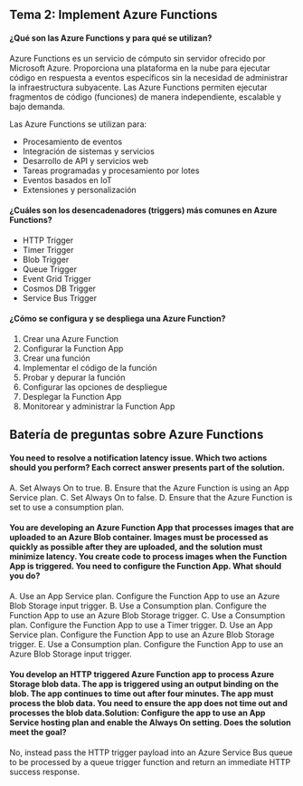 ## Tema 2: Implement Azure Functions

#### ¿Qué son las Azure Functions y para qué se utilizan?

Azure Functions es un servicio de cómputo sin servidor ofrecido por Microsoft Azure. Proporciona una plataforma en la nube para ejecutar código en respuesta a eventos específicos sin la necesidad de administrar la infraestructura subyacente. Las Azure Functions permiten ejecutar fragmentos de código (funciones) de manera independiente, escalable y bajo demanda.

Las Azure Functions se utilizan para:

- Procesamiento de eventos
- Integración de sistemas y servicios
- Desarrollo de API y servicios web
- Tareas programadas y procesamiento por lotes
- Eventos basados en IoT
- Extensiones y personalización

#### ¿Cuáles son los desencadenadores (triggers) más comunes en Azure Functions?

- HTTP Trigger
- Timer Trigger
- Blob Trigger
- Queue Trigger
- Event Grid Trigger
- Cosmos DB Trigger
- Service Bus Trigger

#### ¿Cómo se configura y se despliega una Azure Function?

1. Crear una Azure Function
2. Configurar la Function App
3. Crear una función
4. Implementar el código de la función
5. Probar y depurar la función
6. Configurar las opciones de despliegue
7. Desplegar la Function App
8. Monitorear y administrar la Function App


## Batería de preguntas sobre Azure Functions

#### You need to resolve a notification latency issue. Which two actions should you perform? Each correct answer presents part of the solution.

 A. Set Always On to true.
 B. Ensure that the Azure Function is using an App Service plan.
 C. Set Always On to false.
 D. Ensure that the Azure Function is set to use a consumption plan.

#### You are developing an Azure Function App that processes images that are uploaded to an Azure Blob container. Images must be processed as quickly as possible after they are uploaded, and the solution must minimize latency. You create code to process images when the Function App is triggered. You need to configure the Function App. What should you do?

 A. Use an App Service plan. Configure the Function App to use an Azure Blob Storage input trigger.
 B. Use a Consumption plan. Configure the Function App to use an Azure Blob Storage trigger.
 C. Use a Consumption plan. Configure the Function App to use a Timer trigger.
 D. Use an App Service plan. Configure the Function App to use an Azure Blob Storage trigger.
 E. Use a Consumption plan. Configure the Function App to use an Azure Blob Storage input trigger.

#### You develop an HTTP triggered Azure Function app to process Azure Storage blob data. The app is triggered using an output binding on the blob. The app continues to time out after four minutes. The app must process the blob data. You need to ensure the app does not time out and processes the blob data.Solution: Configure the app to use an App Service hosting plan and enable the Always On setting. Does the solution meet the goal?

 No, instead pass the HTTP trigger payload into an Azure Service Bus queue to be processed by a queue trigger function and return an immediate HTTP success response.